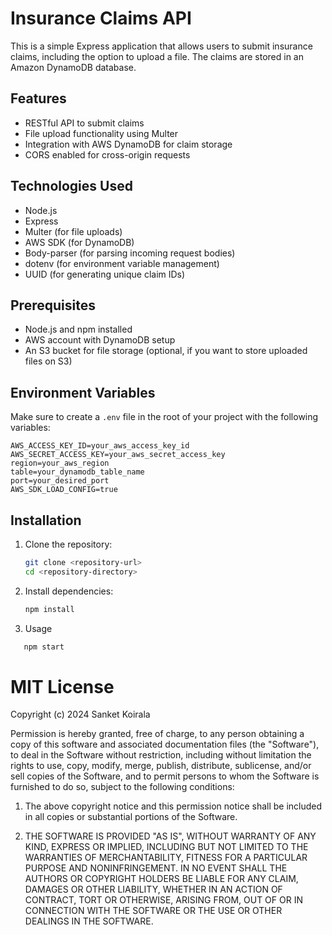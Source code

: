 # Insurance Claims API

This is a simple Express application that allows users to submit insurance claims, including the option to upload a file. The claims are stored in an Amazon DynamoDB database.

## Features

- RESTful API to submit claims
- File upload functionality using Multer
- Integration with AWS DynamoDB for claim storage
- CORS enabled for cross-origin requests

## Technologies Used

- Node.js
- Express
- Multer (for file uploads)
- AWS SDK (for DynamoDB)
- Body-parser (for parsing incoming request bodies)
- dotenv (for environment variable management)
- UUID (for generating unique claim IDs)

## Prerequisites

- Node.js and npm installed
- AWS account with DynamoDB setup
- An S3 bucket for file storage (optional, if you want to store uploaded files on S3)

## Environment Variables

Make sure to create a `.env` file in the root of your project with the following variables:

```plaintext
AWS_ACCESS_KEY_ID=your_aws_access_key_id
AWS_SECRET_ACCESS_KEY=your_aws_secret_access_key
region=your_aws_region
table=your_dynamodb_table_name
port=your_desired_port
AWS_SDK_LOAD_CONFIG=true 
```

## Installation

1. Clone the repository:
   ```bash
   git clone <repository-url>
   cd <repository-directory> 
2. Install dependencies:
    ```bash
   npm install
3. Usage
```bash
   npm start
```

# MIT License

Copyright (c) 2024 Sanket Koirala

Permission is hereby granted, free of charge, to any person obtaining a copy of this software and associated documentation files (the "Software"), to deal in the Software without restriction, including without limitation the rights to use, copy, modify, merge, publish, distribute, sublicense, and/or sell copies of the Software, and to permit persons to whom the Software is furnished to do so, subject to the following conditions:

1. The above copyright notice and this permission notice shall be included in all copies or substantial portions of the Software.

2. THE SOFTWARE IS PROVIDED "AS IS", WITHOUT WARRANTY OF ANY KIND, EXPRESS OR IMPLIED, INCLUDING BUT NOT LIMITED TO THE WARRANTIES OF MERCHANTABILITY, FITNESS FOR A PARTICULAR PURPOSE AND NONINFRINGEMENT. IN NO EVENT SHALL THE AUTHORS OR COPYRIGHT HOLDERS BE LIABLE FOR ANY CLAIM, DAMAGES OR OTHER LIABILITY, WHETHER IN AN ACTION OF CONTRACT, TORT OR OTHERWISE, ARISING FROM, OUT OF OR IN CONNECTION WITH THE SOFTWARE OR THE USE OR OTHER DEALINGS IN THE SOFTWARE.

